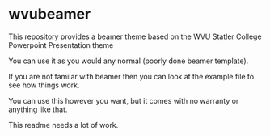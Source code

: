 # wvubeamer
This repository provides a beamer theme based on the WVU Statler College Powerpoint Presentation theme

You can use it as you would any normal (poorly done beamer template).

If you are not familar with beamer then you can look at the example file to see how things work.

You can use this however you want, but it comes with no warranty or anything like that.

This readme needs a lot of work.
